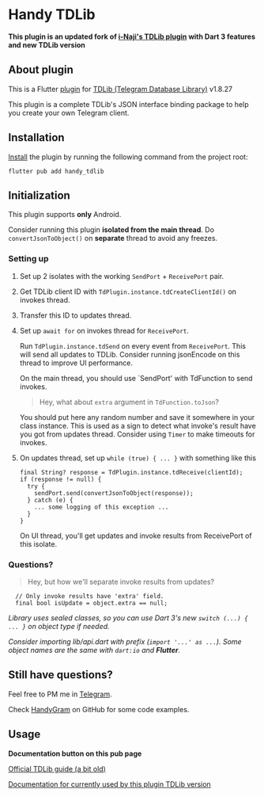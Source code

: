 # Handy TDLib

**This plugin is an updated fork of [i-Naji's TDLib plugin](https://github.com/i-Naji/tdlib) with Dart 3 features and new TDLib version**

## About plugin

This is a Flutter [plugin](https://pub.dev/packages/handy_tdlib) for [TDLib (Telegram Database Library)](https://github.com/tdlib) v1.8.27

This plugin is a complete TDLib's JSON interface binding package to help you create your own Telegram client.

## Installation
[Install](https://pub.dev/packages/handy_tdlib/versions/2.0.0/install) the plugin by running the following command from the project root:
```
flutter pub add handy_tdlib
```

## Initialization
This plugin supports **only** Android.

Consider running this plugin **isolated from the main thread**. Do `convertJsonToObject()`
on **separate** thread to avoid any freezes.

### Setting up

1. Set up 2 isolates with the working `SendPort` + `ReceivePort` pair.

2. Get TDLib client ID with `TdPlugin.instance.tdCreateClientId()` on invokes thread.

3. Transfer this ID to updates thread.

4. Set up `await for` on invokes thread for `ReceivePort`.

   Run `TdPlugin.instance.tdSend` on every event from `ReceivePort`. This will send
   all updates to TDLib. Consider running jsonEncode on this thread to improve UI performance.

   On the main thread, you should use `SendPort' with TdFunction to send invokes.

   > Hey, what about `extra` argument in `TdFunction.toJson`?

   You should put here any random number and save it somewhere in your class instance. This is used as a sign to detect what invoke's result have you got from updates thread. Consider using `Timer` to make timeouts for invokes.

5.  On updates thread, set up `while (true) { ... }` with something like this
    ```
    final String? response = TdPlugin.instance.tdReceive(clientId);
    if (response != null) {
      try {
        sendPort.send(convertJsonToObject(response));
      } catch (e) {
        ... some logging of this exception ...
      }
    }
    ```
    On UI thread, you'll get updates and invoke results from ReceivePort of this isolate.

### Questions?

> Hey, but how we'll separate invoke results from updates?

```
  // Only invoke results have 'extra' field.
  final bool isUpdate = object.extra == null;
```

*Library uses sealed classes, so you can use Dart 3's new `switch (...) { ... }` on object type if needed.*

*Consider importing lib/api.dart with prefix (`import '...' as ...`). Some object names are the same with `dart:io` and **Flutter**.*

## Still have questions?

Feel free to PM me in [Telegram](https://t.me/tdrkDev).

Check [HandyGram](https://github.com/HandyGram) on GitHub for some code examples.

## Usage

**Documentation button on this pub page**

[Official TDLib guide (a bit old)](https://core.telegram.org/tdlib/getting-started)

[Documentation for currently used by this plugin TDLib version](https://handygram.github.io/tdlib)
